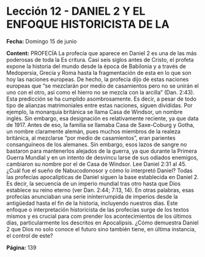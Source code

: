 # Lección 12 - DANIEL 2 Y EL ENFOQUE HISTORICISTA DE LA

**Fecha:** Domingo 15 de junio



**Content:** 
PROFECÍA
La profecía que aparece en Daniel 2 es una de las más poderosas de toda la Es­
critura. Casi seis siglos antes de Cristo, el profeta expone la historia del mundo
desde la época de Babilonia y a través de Medopersia, Grecia y Roma hasta la
fragmentación de esta en lo que son hoy las naciones europeas.
De hecho, la profecía dijo de estas naciones europeas que “se mezclarán
por medio de casamientos pero no se unirán el uno con el otro, así como el
hierro no se mezcla con la arcilla” (Dan. 2:43). Esta predicción se ha cumplido
asombrosamente. Es decir, a pesar de todo tipo de alianzas matrimoniales entre
estas naciones, siguen divididas.
Por ejemplo, la monarquía británica se llama Casa de Windsor, un nombre
inglés. Sin embargo, esa designación es relativamente reciente, ya que data de
1917. Antes de eso, la familia se llamaba Casa de Saxe-Coburg y Gotha, un nombre
claramente alemán, pues muchos miembros de la realeza británica, al mezclarse
“por medio de casamientos”, eran parientes consanguíneos de los alemanes.
Sin embargo, esos lazos de sangre no bastaron para mantenerlos alejados de la
guerra, ya que durante la Primera Guerra Mundial y en un intento de desvincu­
larse de sus odiados enemigos, cambiaron su nombre por el de Casa de Windsor.
Lee Daniel 2:31 al 45. ¿Cuál fue el sueño de Nabucodonosor y cómo lo
interpretó Daniel?
Todas las profecías apocalípticas de Daniel siguen la base establecida en
Daniel 2. Es decir, la secuencia de un imperio mundial tras otro hasta que Dios
establece su reino eterno (ver Dan. 2:44; 7:13, 14). En otras palabras, esas profecías
anunciaban una serie ininterrumpida de imperios desde la antigüedad hasta
el fin de la historia, incluyendo nuestros días. Este enfoque o interpretación
historicista de las profecías surge de los textos mismos y es crucial para com­
prender los acontecimientos de los últimos días, particularmente los descritos
en Apocalipsis.
¿Cómo demuestra Daniel 2 que Dios no solo conoce el futuro sino también tiene,
en última instancia, el control de este?

**Página:** 139